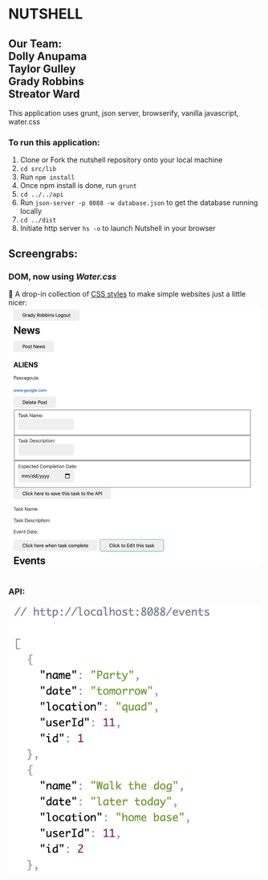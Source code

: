 # NUTSHELL
## Our Team: <br/>Dolly Anupama <br/>Taylor Gulley<br/>Grady Robbins<br/>Streator Ward<br/>

This application uses grunt, json server, browserify, vanilla javascript, water.css

### To run this application:
1. Clone or Fork the nutshell repository onto your local machine
2. ```cd src/lib```
3. Run ```npm install```
4. Once npm install is done, run ```grunt```
5. ```cd ../../api```
6. Run ```json-server -p 8088 -w database.json``` to get the database running locally
7. ```cd ../dist```
8. Initiate http server ```hs -o``` to launch Nutshell in your browser




## Screengrabs:

### DOM, now using *Water.css*
🌊 A drop-in collection of [CSS styles](https://watercss.netlify.app/) to make simple websites just a little nicer:
![DOM](./DOM_screengrab.png) <br/><br/>


### API:
![API](API_screengrab.png)

